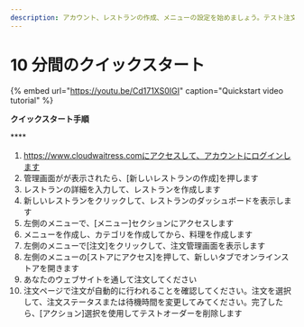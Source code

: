 ```yaml
---
description: アカウント、レストランの作成、メニューの設定を始めましょう。テスト注文をし、注文管理過程を確認します。
---
```


# 10 分間のクイックスタート

{% embed url="https://youtu.be/Cd171XS0IGI" caption="Quickstart video tutorial" %}

**クイックスタート手順**

\*\*\*\*

1. https://www.cloudwaitress.comにアクセスして、アカウントにログインします
2. 管理画面がが表示されたら、\[新しいレストランの作成\]を押します
3. レストランの詳細を入力して、レストランを作成します
4. 新しいレストランをクリックして、レストランのダッシュボードを表示します
5. 左側のメニューで、\[メニュー\]セクションにアクセスします
6. メニューを作成し、カテゴリを作成してから、料理を作成します
7. 左側のメニューで\[注文\]をクリックして、注文管理画面を表示します
8. 左側のメニューの\[ストアにアクセス\]を押して、新しいタブでオンラインストアを開きます
9. あなたのウェブサイトを通して注文してください
10. 注文ページで注文が自動的に行われることを確認してください。注文を選択して、注文ステータスまたは待機時間を変更してみてください。完了したら、\[アクション\]選択を使用してテストオーダーを削除します 

